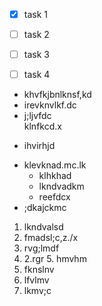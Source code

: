 - [x] task 1
- [ ] task 2
- [ ] task 3
- [ ] task 4 


- khvfkjbnlknsf,kd
- irevknvlkf.dc
- j;ljvfdc <br>
klnfkcd.x

+ ihvirhjd
* klevknad.mc.lk
   * klhkhad
   * lkndvadkm
   * reefdcx
* ;dkajckmc

1. lkndvalsd
2. fmadsl;c,z./x
3. rvg;lmdf
4.    2.rgr
    5.    hmvhm
   2. fknslnv
 3. lfvlmv
 4. lkmv;c
